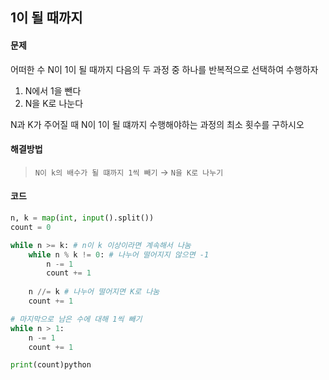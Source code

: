 ## 1이 될 때까지

#### 문제

어떠한 수 N이 1이 될 때까지 다음의 두 과정 중 하나를 반복적으로 선택하여 수행하자

1. N에서 1을 뺀다
2. N을 K로 나눈다

N과 K가 주어질 때 N이 1이 될 떄까지 수행해야하는 과정의 최소 횟수를 구하시오

#### 해결방법

> ```N이 k의 배수가 될 떄까지 1씩 빼기``` → ```N을 K로 나누기```

#### 코드

``` python
n, k = map(int, input().split())
count = 0

while n >= k: # n이 k 이상이라면 계속해서 나눔
    while n % k != 0: # 나누어 떨어지지 않으면 -1
        n -= 1
        count += 1
    
    n //= k # 나누어 떨어지면 K로 나눔
    count += 1

# 마지막으로 남은 수에 대해 1씩 빼기
while n > 1:
    n -= 1
    count += 1

print(count)python
```
